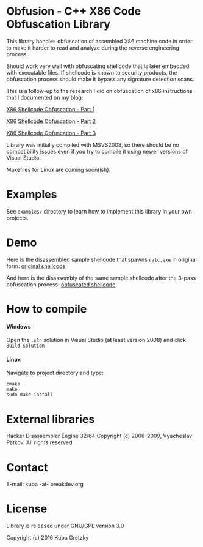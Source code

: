 # Obfusion - C++ X86 Code Obfuscation Library

This library handles obfuscation of assembled X86 machine code in order
to make it harder to read and analyze during the reverse engineering process.

Should work very well with obfuscating shellcode that is later embedded with
executable files. If shellcode is known to security products, the obfuscation
process should make it bypass any signature detection scans.

This is a follow-up to the research I did on obfuscation of x86 instructions
that I documented on my blog:

[X86 Shellcode Obfuscation - Part 1](https://breakdev.org/x86-shellcode-obfuscation-part-1/)

[X86 Shellcode Obfuscation - Part 2](https://breakdev.org/x86-shellcode-obfuscation-part-2/)

[X86 Shellcode Obfuscation - Part 3](https://breakdev.org/x86-shellcode-obfuscation-part-3/)

Library was initially compiled with MSVS2008, so there should be no compatibility
issues even if you try to compile it using newer versions of Visual Studio.

Makefiles for Linux are coming soon(ish).

# Examples

See `examples/` directory to learn how to implement this library in your own projects.

# Demo

Here is the disassembled sample shellcode that spawns `calc.exe` in original form: [original shellcode](https://raw.githubusercontent.com/kgretzky/obfusion/master/examples/res/exec_calc.lst)

And here is the disassembly of the same sample shellcode after the 3-pass obfuscation process: [obfuscated shellcode](https://raw.githubusercontent.com/kgretzky/obfusion/master/examples/res/output.lst)

# How to compile

#### Windows

Open the `.sln` solution in Visual Studio (at least version 2008) and click `Build Solution`

#### Linux

Navigate to project directory and type:

```
cmake .
make
sudo make install
```

# External libraries

Hacker Disassembler Engine 32/64
Copyright (c) 2006-2009, Vyacheslav Patkov.
All rights reserved.

# Contact

E-mail: kuba -at- breakdev.org

# License

Library is released under GNU/GPL version 3.0

Copyright (c) 2016 Kuba Gretzky